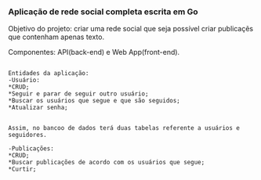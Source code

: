 <h3>Aplicação de rede social completa escrita em Go</h3>

Objetivo do projeto: criar uma rede social que seja possível criar publicaçẽs que contenham apenas texto. 

Componentes: API(back-end) e Web App(front-end).
```

Entidades da aplicação:
-Usuário:
*CRUD;
*Seguir e parar de seguir outro usuário;
*Buscar os usuários que segue e que são seguidos;
*Atualizar senha;


Assim, no bancoo de dados terá duas tabelas referente a usuários e seguidores. 

-Publicações:
*CRUD;
*Buscar publicações de acordo com os usuários que segue;
*Curtir;
```
